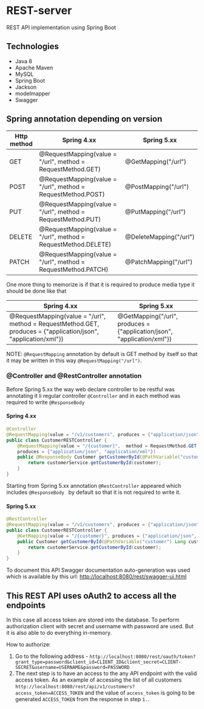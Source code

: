 # REST-server
REST API implementation using Spring Boot

## Technologies
 * Java 8
 * Apache Maven
 * MySQL
 * Spring Boot
 * Jackson
 * modelmapper
 * Swagger

## Spring annotation depending on version
| Http method | Spring 4.xx | Spring 5.xx |
| ----------- | ----------- | ------------|
| GET | @RequestMapping(value = "/url",  method = RequestMethod.GET) | @GetMapping("/url") |
| POST | @RequestMapping(value = "/url",  method = RequestMethod.POST) | @PostMapping("/url") |
| PUT | @RequestMapping(value = "/url",  method = RequestMethod.PUT) | @PutMapping("/url") |
| DELETE | @RequestMapping(value = "/url",  method = RequestMethod.DELETE) | @DeleteMapping("/url") |
| PATCH | @RequestMapping(value = "/url",  method = RequestMethod.PATCH) | @PatchMapping("/url") |

One more thing to memorize is if that it is required to produce media type it should be done like that

| Spring 4.xx | Spring 5.xx |
| ----------- | ------------|
| @RequestMapping(value = "/url",  method = RequestMethod.GET, produces = {"application/json", "application/xml"}) | @GetMapping("/url", produces = {"application/json", "application/xml"}) |

NOTE: `@RequestMapping` annotation by default is GET method by itself so that it may be written in this way `@RequestMapping("/url")`.

### @Controller and @RestController annotation
Before Spring 5.xx the way web declare controller to be restful was annotating it li regular controller `@Controller` and in each method was required to write `@ResponseBody`

#### Spring 4.xx 
```java
@Controller
@RequestMapping(value = "/v1/customers", produces = {"application/json", "application/xml"})
public class CustomerRESTController {
    @RequestMapping(value = "/{customer}",  method = RequestMethod.GET, 
    produces = {"application/json", "application/xml"})
    public @ResponseBody Customer getCustomerById(@PathVariable("customer") Long customer) {
        return customerService.getCustomerById(customer);
    }
}
```

Starting from Spring 5.xx annotation `@RestController` appeared which includes `@ResponseBody ` by default so that it is not required to write it.

#### Spring 5.xx
```java
@RestController
@RequestMapping(value = "/v1/customers", produces = {"application/json", "application/xml"})
public class CustomerRESTController {
    @GetMapping(value = "/{customer}", produces = {"application/json", "application/xml"})
    public Customer getCustomerById(@PathVariable("customer") Long customer) {
        return customerService.getCustomerById(customer);
    }
}
```

To document this API Swagger documentation auto-generation was used which is available by this url: [http://localhost:8080/rest/swagger-ui.html](http://localhost:8080/rest/swagger-ui.html)

## This REST API uses oAuth2 to access all the endpoints
In this case all access token are stored into the database. To perform authorization client with secret and username with password are used.
But it is also able to do everything in-memory.

How to authorize:
1. Go to the following address - `http://localhost:8080/rest/oauth/token?grant_type=password&client_id=CLIENT_ID&client_secret=CLIENT-SECRET&username=USERNAME&password=PASSWORD`
2. The next step is to have an access to the any API endpoint with the valid access token. As an example of accessing the list of all customers `http://localhost:8080/rest/api/v1/customers?access_token=ACCESS_TOKEN` and the value of `access_token` is going to be generated `ACCESS_TOKEN` from the response in step `1.`.